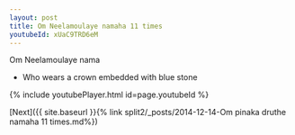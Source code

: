 ```yaml
---
layout: post
title: Om Neelamoulaye namaha 11 times
youtubeId: xUaC9TRD6eM
---
```

 
 
Om Neelamoulaye nama 
 
 -  Who wears a crown embedded with blue stone 
 
  
 
  
 
 
 
 
 
 


{% include youtubePlayer.html id=page.youtubeId %}
 
[Next]({{ site.baseurl }}{% link  split2/_posts/2014-12-14-Om pinaka druthe namaha 11 times.md%})
 
